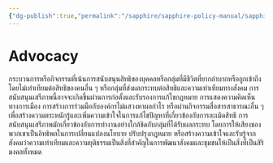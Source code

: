 ```yaml
---
{"dg-publish":true,"permalink":"/sapphire/sapphire-policy-manual/sapphire-development-director/"}
---
```


# Advocacy
กระบวนการหรือกิจกรรมที่เน้นการสนับสนุนสิทธิของบุคคลหรือกลุ่มที่มีชีวิตที่ยากลำบากหรือถูกเข้าถึงโดยไม่เท่าเทียมต่อสิทธิของคนอื่น ๆ หรือกลุ่มที่ส่งผลกระทบต่อสิทธิและความเท่าเทียมทางสังคม การสนับสนุนเสรีภาพนี้อาจจะเกิดขึ้นผ่านการก่อตั้งและรับรองการแก้ไขกฎหมาย การแสดงความคิดเห็นทางการเมือง การสร้างการร่วมมือกับองค์กรไม่แสวงหาผลกำไร หรือผ่านกิจกรรมสื่อสารสาธารณะอื่น ๆ เพื่อสร้างความตระหนักรู้และเพิ่มความเข้าใจในการแก้ไขปัญหาที่เกี่ยวข้องกับการละเมิดสิทธิ การสนับสนุนเสรีภาพมักเกี่ยวข้องกับการทำงานอย่างใกล้ชิดกับกลุ่มที่ได้รับผลกระทบ โดยการให้เสียงของพวกเขาเป็นอิทธิพลในการเปลี่ยนแปลงนโยบาย ปรับปรุงกฎหมาย หรือสร้างความเข้าใจและรับรู้จากสังคมว่าความเท่าเทียมและความยุติธรรมเป็นสิ่งที่สำคัญในการพัฒนาสังคมและชุมชนให้เป็นสิ่งที่เป็นสิริมงคลทั้งหมด